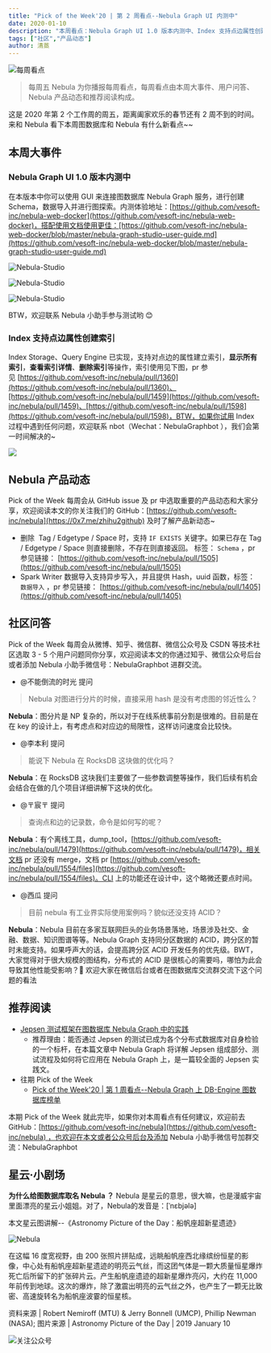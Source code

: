 ```yaml
---
title: "Pick of the Week'20 | 第 2 周看点--Nebula Graph UI 内测中"
date: 2020-01-10
description: "本周看点：Nebula Graph UI 1.0 版本内测中、Index 支持点边属性创建索引…"
tags: ["社区","产品动态"]
author: 清蒸
---
```


![每周看点](https://www-cdn.nebula-graph.com.cn/nebula-blog/PotW.png)

> 每周五 Nebula 为你播报每周看点，每周看点由本周大事件、用户问答、Nebula 产品动态和推荐阅读构成。

这是 2020 年第 2 个工作周的周五，距离阖家欢乐的春节还有 2 周不到的时间。来和 Nebula 看下本周图数据库和 Nebula 有什么新看点~~

## 本周大事件

### Nebula Graph UI 1.0 版本内测中
在本版本中你可以使用 GUI 来连接图数据库 Nebula Graph 服务，进行创建 Schema，数据导入并进行图探索。内测体验地址：[https://github.com/vesoft-inc/nebula-web-docker](https://github.com/vesoft-inc/nebula-web-docker)，搭配使用文档使用更佳：[https://github.com/vesoft-inc/nebula-web-docker/blob/master/nebula-graph-studio-user-guide.md](https://github.com/vesoft-inc/nebula-web-docker/blob/master/nebula-graph-studio-user-guide.md)

![Nebula-Studio](https://www-cdn.nebula-graph.com.cn/nebula-blog/PotW200201.png)

![Nebula-Studio](https://www-cdn.nebula-graph.com.cn/nebula-blog/PotW200203.png)

![Nebula-Studio](https://www-cdn.nebula-graph.com.cn/nebula-blog/PotW200202.png)

BTW，欢迎联系 Nebula 小助手参与测试哟 😊 

### Index 支持点边属性创建索引

Index Storage、Query Engine 已实现，支持对点边的属性建立索引，**显示所有索引**，**查看索引详情**、**删除索引**等操作，索引使用见下图，pr 参见 [https://github.com/vesoft-inc/nebula/pull/1360](https://github.com/vesoft-inc/nebula/pull/1360)、[https://github.com/vesoft-inc/nebula/pull/1459](https://github.com/vesoft-inc/nebula/pull/1459)、[https://github.com/vesoft-inc/nebula/pull/1598](https://github.com/vesoft-inc/nebula/pull/1598)，BTW，如果你试用 Index 过程中遇到任何问题，欢迎联系 nbot（Wechat：NebulaGraphbot ），我们会第一时间解决的~  

![](https://www-cdn.nebula-graph.com.cn/nebula-blog/PotW200204.png)

## Nebula 产品动态

Pick of the Week 每周会从 GitHub issue 及 pr 中选取重要的产品动态和大家分享，欢迎阅读本文的你关注我们的 GitHub：[https://github.com/vesoft-inc/nebula](https://0x7.me/zhihu2github) 及时了解产品新动态~

- 删除  Tag / Edgetype / Space 时，支持 `IF EXISTS` 关键字。如果已存在 Tag / Edgetype / Space 则直接删除，不存在则直接返回。 标签： `Schema` ，pr 参见链接： [https://github.com/vesoft-inc/nebula/pull/1505](https://github.com/vesoft-inc/nebula/pull/1505)
- Spark Writer 数据导入支持异步写入，并且提供 Hash，uuid 函数，标签： `数据导入` ，pr 参见链接： [https://github.com/vesoft-inc/nebula/pull/1405](https://github.com/vesoft-inc/nebula/pull/1405)

## 社区问答

Pick of the Week 每周会从微博、知乎、微信群、微信公众号及 CSDN 等技术社区选取 3 - 5 个用户问题同你分享，欢迎阅读本文的你通过知乎、微信公众号后台或者添加 Nebula 小助手微信号：NebulaGraphbot 进群交流。

- @不能倒流的时光 提问
> Nebula 对图进行分片的时候，直接采用 hash 是没有考虑图的邻近性么？

**Nebula**：图分片是 NP 复杂的，所以对于在线系统事前分割是很难的。目前是在在 key 的设计上，有考虑点和对应边的局限性，这样访问速度会比较快。 

- @李本利 提问
> 能说下 Nebula 在 RocksDB 这块做的优化吗？


**Nebula**：在 RocksDB 这块我们主要做了一些参数调整等操作，我们后续有机会会结合在做的几个项目详细讲解下这块的优化。

- @〒宸〒 提问
> 查询点和边的记录数，命令是如何写的呢？


**Nebula**：有个离线工具，dump_tool，[https://github.com/vesoft-inc/nebula/pull/1479](https://github.com/vesoft-inc/nebula/pull/1479)，相关文档 pr 还没有 merge，文档 pr [https://github.com/vesoft-inc/nebula/pull/1554/files](https://github.com/vesoft-inc/nebula/pull/1554/files)。CLI 上的功能还在设计中，这个略微还要点时间。

- @西瓜 提问
> 目前 nebula 有工业界实际使用案例吗？貌似还没支持 ACID？

**Nebula**：Nebula 目前在多家互联网巨头的业务场景落地，场景涉及社交、金融、数据、知识图谱等等。Nebula Graph 支持同分区数据的 ACID，跨分区的暂时未能支持。如果呼声大的话，会提高跨分区 ACID 开发任务的优先级。BWT，大家觉得对于很大规模的图结构，分布式的 ACID 是很核心的需要吗，哪怕为此会导致其他性能受影响？👏 欢迎大家在微信后台或者在图数据库交流群交流下这个问题的看法

## 推荐阅读

- [Jepsen 测试框架在图数据库 Nebula Graph 中的实践](https://nebula-graph.io/cn/posts/practice-jepsen-test-framework-in-nebula-graph/)
  - 推荐理由：能否通过 Jepsen 的测试已成为各个分布式数据库对自身检验的一个标杆，在本篇文章中 Nebula Graph 将详解 Jepsen 组成部分、测试流程及如何将它应用在 Nebula Graph 上，是一篇较全面的 Jepsen 实践文。
- 往期 Pick of the Week
  - [Pick of the Week'20 | 第 1 周看点--Nebula Graph 上 DB-Engine 图数据库榜单](https://nebula-graph.io/cn/posts/nebula-graph-weekly-pickup-2020-01-03/)

本期 Pick of the Week 就此完毕，如果你对本周看点有任何建议，欢迎前去 GitHub：[https://github.com/vesoft-inc/nebula](https://github.com/vesoft-inc/nebula) ，也欢迎在本文或者公众号后台及添加 Nebula 小助手微信号加群交流：NebulaGraphbot 

## 星云·小剧场

**为什么给图数据库取名 Nebula ？**
Nebula 是星云的意思，很大嘛，也是漫威宇宙里面漂亮的星云小姐姐。对了，Nebula的发音是：[ˈnɛbjələ]

本文星云图讲解--《Astronomy Picture of the Day：船帆座超新星遗迹》

![Nebula](https://www-cdn.nebula-graph.com.cn/nebula-blog/PotW2002Nebula.jpeg)

在这幅 16 度宽视野，由 200 张照片拼贴成，远眺船帆座西北缘缤纷恒星的影像，中心处有船帆座超新星遗迹的明亮云气丝，而这团气体是一颗大质量恒星爆炸死亡后所留下的扩张碎片云。产生船帆座遗迹的超新星爆炸亮闪，大约在 11,000 年前传到地球。这次的爆炸，除了激震出明亮的云气丝之外，也产生了一颗无比致密、高速旋转名为船帆座波霎的恒星核。

资料来源 | Robert Nemiroff (MTU) & Jerry Bonnell (UMCP), Phillip Newman (NASA);
图片来源 | Astronomy Picture of the Day | 2019 January 10

![关注公众号](https://www-cdn.nebula-graph.com.cn/nebula-blog/WeChatOffical.png)
